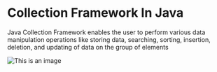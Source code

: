 # Collection Framework In Java
Java Collection Framework enables the user to perform various data manipulation operations like storing data, searching, sorting, insertion, deletion, and updating of data on the group of elements

![This is an image](https://www.oracle.com/a/tech/img/rc10-java-badge-3.png)
